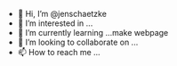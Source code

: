 - 👋 Hi, I’m @jenschaetzke
- 👀 I’m interested in ...
- 🌱 I’m currently learning ...make webpage
- 💞️ I’m looking to collaborate on ...
- 📫 How to reach me ...

<!---
jenschaetzke/jenschaetzke is a ✨ special ✨ repository because its `README.md` (this file) appears on your GitHub profile.
You can click the Preview link to take a look at your changes.
--->
